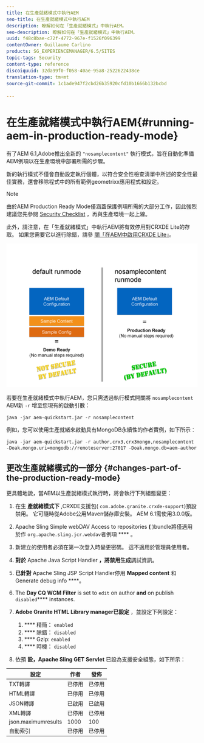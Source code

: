 ```yaml
---
title: 在生產就緒模式中執行AEM
seo-title: 在生產就緒模式中執行AEM
description: 瞭解如何在「生產就緒模式」中執行AEM。
seo-description: 瞭解如何在「生產就緒模式」中執行AEM。
uuid: f48c8bae-c72f-4772-967e-f1526f096399
contentOwner: Guillaume Carlino
products: SG_EXPERIENCEMANAGER/6.5/SITES
topic-tags: Security
content-type: reference
discoiquuid: 32da99f0-f058-40ae-95a8-2522622438ce
translation-type: tm+mt
source-git-commit: 1c1ade947f2cbd26b35920cfd10b1666b132bcbd

---
```



# 在生產就緒模式中執行AEM{#running-aem-in-production-ready-mode}

有了AEM 6.1,Adobe推出全新的 `"nosamplecontent"` 執行模式，旨在自動化準備AEM例項以在生產環境中部署所需的步驟。

新的執行模式不僅會自動設定執行個體，以符合安全性檢查清單中所述的安全性最佳實務，還會移除程式中的所有範例geometrixx應用程式和設定。

>[!NOTE]
>
>由於AEM Production Ready Mode僅涵蓋保護例項所需的大部分工作，因此強烈建議您先參閱 [Security Checklist](/help/sites-administering/security-checklist.md) ，再與生產環境一起上線。
>
>此外，請注意，在「生產就緒模式」中執行AEM將有效停用對CRXDE Lite的存取。 如果您需要它以進行除錯，請參 [閱「在AEM中啟用CRXDE Lite」](/help/sites-administering/enabling-crxde-lite.md)。

![chlimage_1-83](assets/chlimage_1-83a.png)

若要在生產就緒模式中執行AEM，您只需透過執行模式開關將 `nosamplecontent` AEM新 `-r` 增至您現有的啟動引數：

```shell
java -jar aem-quickstart.jar -r nosamplecontent
```

例如，您可以使用生產就緒來啟動具有MongoDB永續性的作者實例，如下所示：

```shell
java -jar aem-quickstart.jar -r author,crx3,crx3mongo,nosamplecontent -Doak.mongo.uri=mongodb://remoteserver:27017 -Doak.mongo.db=aem-author
```

## 更改生產就緒模式的一部分 {#changes-part-of-the-production-ready-mode}

更具體地說，當AEM以生產就緒模式執行時，將會執行下列組態變更：

1. 在生 **產就緒模式下** ,CRXDE支援包( `com.adobe.granite.crxde-support`)預設禁用。 它可隨時從Adobe公用Maven儲存庫安裝。 AEM 6.1需使用3.0.0版。

1. Apache Sling Simple webDAV Access to repositories **(** )bundle將僅適用於作 `org.apache.sling.jcr.webdav`者例項 **** 。

1. 新建立的使用者必須在第一次登入時變更密碼。 這不適用於管理員使用者。
1. **對於** Apache Java Script Handler **，將禁用生成**&#x200B;調試資訊。

1. **已針對** Apache Sling JSP Script Handler停用 **Mapped content** 和Generate debug info ****。

1. The **Day CQ WCM Filter** is set to `edit` on author **and** on publish `disabled`**** instances.

1. **Adobe Granite HTML Library manager已設定** ，並設定下列設定：

   1. **** 精簡： `enabled`
   1. **** 除錯： `disabled`
   1. **** Gzip: `enabled`
   1. **** 時機： `disabled`

1. 依預 **設，Apache Sling GET Servlet** 已設為支援安全組態，如下所示：

| **設定** | **作者** | **發佈** |
|---|---|---|
| TXT轉譯 | 已停用 | 已停用 |
| HTML轉譯 | 已停用 | 已停用 |
| JSON轉譯 | 已啟用 | 已啟用 |
| XML轉譯 | 已停用 | 已停用 |
| json.maximumresults | 1000 | 100 |
| 自動索引 | 已停用 | 已停用 |

